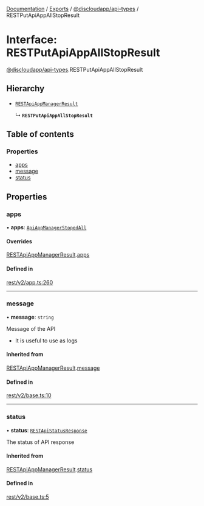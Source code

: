 [Documentation](../README.md) / [Exports](../modules.md) / [@discloudapp/api-types](../modules/discloudapp_api_types.md) / RESTPutApiAppAllStopResult

# Interface: RESTPutApiAppAllStopResult

[@discloudapp/api-types](../modules/discloudapp_api_types.md).RESTPutApiAppAllStopResult

## Hierarchy

- [`RESTApiAppManagerResult`](discloudapp_api_types.RESTApiAppManagerResult.md)

  ↳ **`RESTPutApiAppAllStopResult`**

## Table of contents

### Properties

- [apps](discloudapp_api_types.RESTPutApiAppAllStopResult.md#apps)
- [message](discloudapp_api_types.RESTPutApiAppAllStopResult.md#message)
- [status](discloudapp_api_types.RESTPutApiAppAllStopResult.md#status)

## Properties

### apps

• **apps**: [`ApiAppManagerStopedAll`](discloudapp_api_types.ApiAppManagerStopedAll.md)

#### Overrides

[RESTApiAppManagerResult](discloudapp_api_types.RESTApiAppManagerResult.md).[apps](discloudapp_api_types.RESTApiAppManagerResult.md#apps)

#### Defined in

[rest/v2/app.ts:260](https://github.com/discloud/discloud.app/blob/bf097cb/packages/api-types/rest/v2/app.ts#L260)

___

### message

• **message**: `string`

Message of the API
- It is useful to use as logs

#### Inherited from

[RESTApiAppManagerResult](discloudapp_api_types.RESTApiAppManagerResult.md).[message](discloudapp_api_types.RESTApiAppManagerResult.md#message)

#### Defined in

[rest/v2/base.ts:10](https://github.com/discloud/discloud.app/blob/bf097cb/packages/api-types/rest/v2/base.ts#L10)

___

### status

• **status**: [`RESTApiStatusResponse`](../modules/discloudapp_api_types.md#restapistatusresponse)

The status of API response

#### Inherited from

[RESTApiAppManagerResult](discloudapp_api_types.RESTApiAppManagerResult.md).[status](discloudapp_api_types.RESTApiAppManagerResult.md#status)

#### Defined in

[rest/v2/base.ts:5](https://github.com/discloud/discloud.app/blob/bf097cb/packages/api-types/rest/v2/base.ts#L5)
